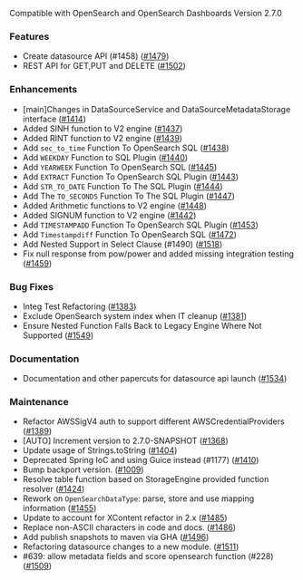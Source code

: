 Compatible with OpenSearch and OpenSearch Dashboards Version 2.7.0

### Features

* Create datasource API (#1458) ([#1479](https://github.com/opensearch-project/sql/pull/1479))
* REST API for GET,PUT and DELETE ([#1502](https://github.com/opensearch-project/sql/pull/1502))

### Enhancements

* [main]Changes in DataSourceService and DataSourceMetadataStorage interface ([#1414](https://github.com/opensearch-project/sql/pull/1414))
* Added SINH function to V2 engine ([#1437](https://github.com/opensearch-project/sql/pull/1437))
* Added RINT function to V2 engine  ([#1439](https://github.com/opensearch-project/sql/pull/1439))
* Add `sec_to_time` Function To OpenSearch SQL ([#1438](https://github.com/opensearch-project/sql/pull/1438))
* Add `WEEKDAY` Function to SQL Plugin ([#1440](https://github.com/opensearch-project/sql/pull/1440))
* Add `YEARWEEK` Function To OpenSearch SQL ([#1445](https://github.com/opensearch-project/sql/pull/1445))
* Add `EXTRACT` Function To OpenSearch SQL Plugin ([#1443](https://github.com/opensearch-project/sql/pull/1443))
* Add `STR_TO_DATE` Function To The SQL Plugin ([#1444](https://github.com/opensearch-project/sql/pull/1444))
* Add The `TO_SECONDS` Function To The SQL Plugin ([#1447](https://github.com/opensearch-project/sql/pull/1447))
* Added Arithmetic functions to V2 engine ([#1448](https://github.com/opensearch-project/sql/pull/1448))
* Added SIGNUM function to V2 engine ([#1442](https://github.com/opensearch-project/sql/pull/1442))
* Add `TIMESTAMPADD` Function To OpenSearch SQL Plugin ([#1453](https://github.com/opensearch-project/sql/pull/1453))
* Add `Timestampdiff` Function To OpenSearch SQL ([#1472](https://github.com/opensearch-project/sql/pull/1472))
* Add Nested Support in Select Clause (#1490) ([#1518](https://github.com/opensearch-project/sql/pull/1518))
* Fix null response from pow/power and added missing integration testing ([#1459](https://github.com/opensearch-project/sql/pull/1459))


### Bug Fixes

* Integ Test Refactoring ([#1383](https://github.com/opensearch-project/sql/pull/1383))
* Exclude OpenSearch system index when IT cleanup ([#1381](https://github.com/opensearch-project/sql/pull/1381))
* Ensure Nested Function Falls Back to Legacy Engine Where Not Supported ([#1549](https://github.com/opensearch-project/sql/pull/1549))

### Documentation

* Documentation and other papercuts for datasource api launch ([#1534](https://github.com/opensearch-project/sql/pull/1534))

### Maintenance

* Refactor AWSSigV4 auth to support different AWSCredentialProviders ([#1389](https://github.com/opensearch-project/sql/pull/1389))
* [AUTO] Increment version to 2.7.0-SNAPSHOT ([#1368](https://github.com/opensearch-project/sql/pull/1368))
* Update usage of Strings.toString ([#1404](https://github.com/opensearch-project/sql/pull/1404))
* Deprecated Spring IoC and using Guice instead (#1177) ([#1410](https://github.com/opensearch-project/sql/pull/1410))
* Bump backport version. ([#1009](https://github.com/opensearch-project/sql/pull/1009))
* Resolve table function based on StorageEngine provided function resolver ([#1424](https://github.com/opensearch-project/sql/pull/1424))
* Rework on `OpenSearchDataType`: parse, store and use mapping information ([#1455](https://github.com/opensearch-project/sql/pull/1455))
* Update to account for XContent refactor in 2.x ([#1485](https://github.com/opensearch-project/sql/pull/1485))
* Replace non-ASCII characters in code and docs. ([#1486](https://github.com/opensearch-project/sql/pull/1486))
* Add publish snapshots to maven via GHA ([#1496](https://github.com/opensearch-project/sql/pull/1496))
* Refactoring datasource changes to a new module. ([#1511](https://github.com/opensearch-project/sql/pull/1511))
* #639: allow metadata fields and score opensearch function  (#228) ([#1509](https://github.com/opensearch-project/sql/pull/1509))
